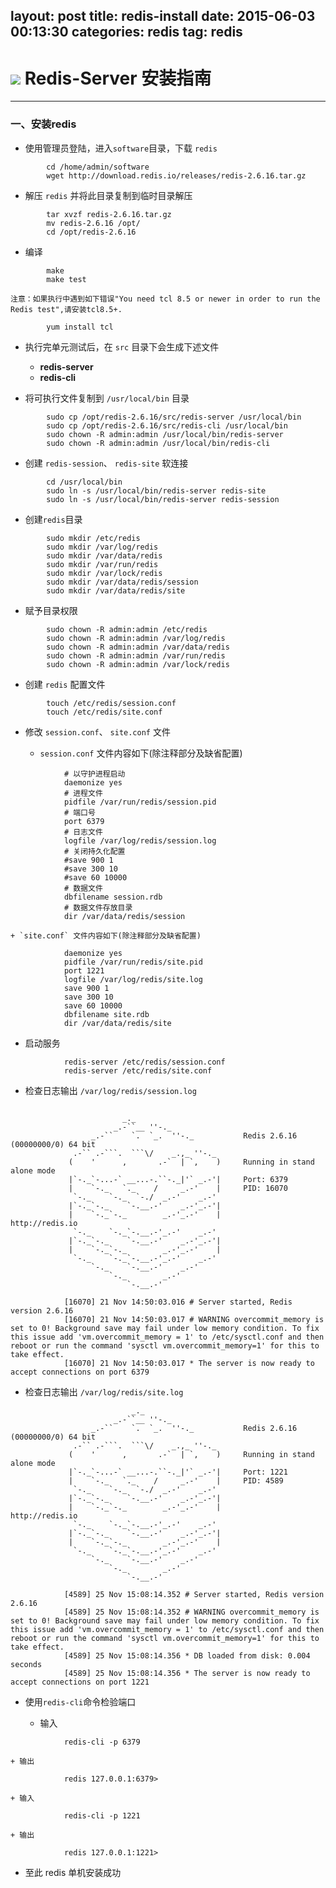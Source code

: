 layout: post
title: redis-install
date: 2015-06-03 00:13:30
categories: redis
tag: redis
---
![](http://redis.io/images/redis-small.png) Redis-Server 安装指南
================================================================


---------------------------


### 一、安装redis

* 使用管理员登陆，进入`software`目录，下载 `redis`
```
		cd /home/admin/software
		wget http://download.redis.io/releases/redis-2.6.16.tar.gz
```
* 解压 `redis` 并将此目录复制到临时目录解压
```
		tar xvzf redis-2.6.16.tar.gz
		mv redis-2.6.16 /opt/
		cd /opt/redis-2.6.16
```

* 编译
```
		make
		make test
```
	注意：如果执行中遇到如下错误"You need tcl 8.5 or newer in order to run the Redis test",请安装tcl8.5+.
```
		yum install tcl
```
* 执行完单元测试后，在 `src` 目录下会生成下述文件

	+ **redis-server**
	+ **redis-cli**

* 将可执行文件复制到 `/usr/local/bin` 目录
```
		sudo cp /opt/redis-2.6.16/src/redis-server /usr/local/bin
		sudo cp /opt/redis-2.6.16/src/redis-cli /usr/local/bin
		sudo chown -R admin:admin /usr/local/bin/redis-server
		sudo chown -R admin:admin /usr/local/bin/redis-cli
```
* 创建 `redis-session`、 `redis-site` 软连接
```
		cd /usr/local/bin
		sudo ln -s /usr/local/bin/redis-server redis-site
		sudo ln -s /usr/local/bin/redis-server redis-session
```
* 创建`redis`目录
```
		sudo mkdir /etc/redis
		sudo mkdir /var/log/redis
		sudo mkdir /var/data/redis
		sudo mkdir /var/run/redis
		sudo mkdir /var/lock/redis
		sudo mkdir /var/data/redis/session
		sudo mkdir /var/data/redis/site
```
* 赋予目录权限
```
		sudo chown -R admin:admin /etc/redis
		sudo chown -R admin:admin /var/log/redis
		sudo chown -R admin:admin /var/data/redis
		sudo chown -R admin:admin /var/run/redis
		sudo chown -R admin:admin /var/lock/redis
```

* 创建 `redis` 配置文件
```
		touch /etc/redis/session.conf
		touch /etc/redis/site.conf
```
* 修改 `session.conf`、 `site.conf` 文件

	+ `session.conf` 文件内容如下(除注释部分及缺省配置)
```
			# 以守护进程启动
			daemonize yes
			# 进程文件
			pidfile /var/run/redis/session.pid
			# 端口号
			port 6379
			# 日志文件
			logfile /var/log/redis/session.log
			# 关闭持久化配置
			#save 900 1
			#save 300 10
			#save 60 10000
			# 数据文件
			dbfilename session.rdb
			# 数据文件存放目录
			dir /var/data/redis/session
```
	+ `site.conf` 文件内容如下(除注释部分及缺省配置)
```
			daemonize yes
			pidfile /var/run/redis/site.pid
			port 1221
			logfile /var/log/redis/site.log
			save 900 1
			save 300 10
			save 60 10000
			dbfilename site.rdb
			dir /var/data/redis/site
```

* 启动服务
```
			redis-server /etc/redis/session.conf
			redis-server /etc/redis/site.conf
```

* 检查日志输出 `/var/log/redis/session.log`
```

						 _._
			           _.-``__ ''-._
			      _.-``    `.  `_.  ''-._           Redis 2.6.16 (00000000/0) 64 bit
			  .-`` .-```.  ```\/    _.,_ ''-._
			 (    '      ,       .-`  | `,    )     Running in stand alone mode
			 |`-._`-...-` __...-.``-._|'` _.-'|     Port: 6379
			 |    `-._   `._    /     _.-'    |     PID: 16070
			  `-._    `-._  `-./  _.-'    _.-'
			 |`-._`-._    `-.__.-'    _.-'_.-'|
			 |    `-._`-._        _.-'_.-'    |           http://redis.io
			  `-._    `-._`-.__.-'_.-'    _.-'
			 |`-._`-._    `-.__.-'    _.-'_.-'|
			 |    `-._`-._        _.-'_.-'    |
			  `-._    `-._`-.__.-'_.-'    _.-'
			      `-._    `-.__.-'    _.-'
			          `-._        _.-'
			              `-.__.-'

			[16070] 21 Nov 14:50:03.016 # Server started, Redis version 2.6.16
			[16070] 21 Nov 14:50:03.017 # WARNING overcommit_memory is set to 0! Background save may fail under low memory condition. To fix this issue add 'vm.overcommit_memory = 1' to /etc/sysctl.conf and then reboot or run the command 'sysctl vm.overcommit_memory=1' for this to take effect.
			[16070] 21 Nov 14:50:03.017 * The server is now ready to accept connections on port 6379

```

* 检查日志输出 `/var/log/redis/site.log`
```
			               _._
			           _.-``__ ''-._
			      _.-``    `.  `_.  ''-._           Redis 2.6.16 (00000000/0) 64 bit
			  .-`` .-```.  ```\/    _.,_ ''-._
			 (    '      ,       .-`  | `,    )     Running in stand alone mode
			 |`-._`-...-` __...-.``-._|'` _.-'|     Port: 1221
			 |    `-._   `._    /     _.-'    |     PID: 4589
			  `-._    `-._  `-./  _.-'    _.-'
			 |`-._`-._    `-.__.-'    _.-'_.-'|
			 |    `-._`-._        _.-'_.-'    |           http://redis.io
			  `-._    `-._`-.__.-'_.-'    _.-'
			 |`-._`-._    `-.__.-'    _.-'_.-'|
			 |    `-._`-._        _.-'_.-'    |
			  `-._    `-._`-.__.-'_.-'    _.-'
			      `-._    `-.__.-'    _.-'
			          `-._        _.-'
			              `-.__.-'

			[4589] 25 Nov 15:08:14.352 # Server started, Redis version 2.6.16
			[4589] 25 Nov 15:08:14.352 # WARNING overcommit_memory is set to 0! Background save may fail under low memory condition. To fix this issue add 'vm.overcommit_memory = 1' to /etc/sysctl.conf and then reboot or run the command 'sysctl vm.overcommit_memory=1' for this to take effect.
			[4589] 25 Nov 15:08:14.356 * DB loaded from disk: 0.004 seconds
			[4589] 25 Nov 15:08:14.356 * The server is now ready to accept connections on port 1221

```

* 使用`redis-cli`命令检验端口

	+ 输入
```
			redis-cli -p 6379
```
	+ 输出
```
			redis 127.0.0.1:6379>
```

	+ 输入
```
			redis-cli -p 1221
```
	+ 输出
```
			redis 127.0.0.1:1221>
```

* 至此 redis 单机安装成功
